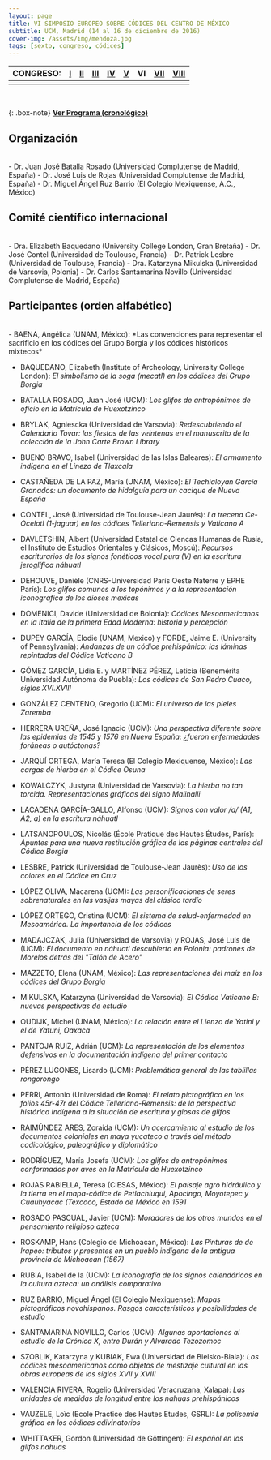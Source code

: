 ```yaml
---
layout: page
title: VI SIMPOSIO EUROPEO SOBRE CÓDICES DEL CENTRO DE MÉXICO
subtitle: UCM, Madrid (14 al 16 de diciembre de 2016)
cover-img: /assets/img/mendoza.jpg
tags: [sexto, congreso, códices]
---
```


|**CONGRESO:**| [I](/congresos/codices/i) | [II](/congresos/codices/ii) | [III](/congresos/codices/iii) | [IV](/congresos/codices/iv) | [V](/congresos/codices/v) | **VI** | [VII](/congresos/codices/vii) | [VIII](/congresos/codices/viii) |
| :--- | :--- | :--- | :--- | :--- | :--- | :--- | :--- | :--- |
| | | |  | |  |  | | |
<br/>

{: .box-note}
**[Ver Programa (cronológico)](/congresos/codices/vi/docs/VI-Simposio-2016.pdf)**


## Organización
<br/>
 - Dr. Juan José Batalla Rosado (Universidad Complutense de Madrid, España)
 - Dr. José Luis de Rojas (Universidad Complutense de Madrid, España)
 - Dr. Miguel Ángel Ruz Barrio (El Colegio Mexiquense, A.C., México)

## Comité científico internacional
<br/>
- Dra. Elizabeth Baquedano (University College London, Gran Bretaña)
- Dr. José Contel (Universidad de Toulouse, Francia)
- Dr. Patrick Lesbre (Universidad de Toulouse, Francia)
- Dra. Katarzyna Mikulska (Universidad de Varsovia, Polonia)
- Dr. Carlos Santamarina Novillo (Universidad Complutense de Madrid, España)

## Participantes (orden alfabético)
<br/>
- BAENA, Angélica (UNAM, México): *Las convenciones para representar el sacrificio en los códices del Grupo Borgia y los códices históricos mixtecos*

- BAQUEDANO, Elizabeth (Institute of Archeology, University College London): *El simbolismo de la soga (mecatl) en los códices del Grupo Borgia*

- BATALLA ROSADO, Juan José (UCM): *Los glifos de antropónimos de oficio en la Matrícula de Huexotzinco*

- BRYLAK, Agniescka (Universidad de Varsovia): *Redescubriendo el Calendario Tovar: las fiestas de las veintenas en el manuscrito de la colección de la John Carte Brown Library*

- BUENO BRAVO, Isabel (Universidad de las Islas Baleares): *El armamento indígena en el Linezo de Tlaxcala*

- CASTAÑEDA DE LA PAZ, María (UNAM, México): *El Techialoyan García Granados: un documento de hidalguía para un cacique de Nueva España*

- CONTEL, José (Universidad de Toulouse-Jean Jaurés): *La trecena Ce-Ocelotl (1-jaguar) en los códices Telleriano-Remensis y Vaticano A*

- DAVLETSHIN, Albert (Universidad Estatal de Ciencas Humanas de Rusia, el Instituto de Estudios Orientales y Clásicos, Moscú): *Recursos escriturarios de los signos fonéticos vocal pura (V) en la escritura jeroglífica náhuatl*

- DEHOUVE, Danièle (CNRS-Universidad París Oeste Naterre y EPHE París): *Los glifos comunes a los topónimos y a la representación iconográfica de los dioses mexicas*

- DOMENICI, Davide (Universidad de Bolonia): *Códices Mesoamericanos en la Italia de la primera Edad Moderna: historia y percepción*

- DUPEY GARCÍA, Elodie (UNAM, Mexico) y FORDE, Jaime E. (University of Pennsylvania): *Andanzas de un códice prehispánico: las láminas repintadas del Códice Vaticano B*

- GÓMEZ GARCÍA, Lidia E. y MARTÍNEZ PÉREZ, Leticia (Benemérita Universidad Autónoma de Puebla): *Los códices de San Pedro Cuaco, siglos XVI.XVIII*

- GONZÁLEZ CENTENO, Gregorio (UCM): *El universo de las pieles Zaremba*

- HERRERA UREÑA, José Ignacio (UCM): *Una perspectiva diferente sobre las epidemias de 1545 y 1576 en Nueva España: ¿fueron enfermedades foráneas o autóctonas?*

- JARQUÍ ORTEGA, María Teresa (El Colegio Mexiquense, México): *Las cargas de hierba en el Códice Osuna*

- KOWALCZYK, Justyna (Universidad de Varsovia): *La hierba no tan torcida. Representaciones gráficas del signo Malinalli*

- LACADENA GARCÍA-GALLO, Alfonso (UCM): *Signos con valor /a/ (A1, A2, a) en la escritura náhuatl*

- LATSANOPOULOS, Nicolás (École Pratique des Hautes Études, París): *Apuntes para una nueva restitución gráfica de las páginas centrales del Códice Borgia*

- LESBRE, Patrick (Universidad de Toulouse-Jean Jaurès): *Uso de los colores en el Códice en Cruz*

- LÓPEZ OLIVA, Macarena (UCM): *Las personificaciones de seres sobrenaturales en las vasijas mayas del clásico tardío*

- LÓPEZ ORTEGO, Cristina (UCM): *El sistema de salud-enfermedad en Mesoamérica. La importancia de los códices*

- MADAJCZAK, Julia (Universidad de Varsovia) y ROJAS, José Luis de (UCM): *El documento en náhuatl descubierto en Polonia: padrones de Morelos detrás del "Talón de Acero"*

- MAZZETO, Elena (UNAM, México): *Las representaciones del maíz en los códices del Grupo Borgia*

- MIKULSKA, Katarzyna (Universidad de Varsovia): *El Códice Vaticano B: nuevas perspectivas de estudio*

- OUDIJK, Michel (UNAM, México): *La relación entre el Lienzo de Yatini y el de Yatuni, Oaxaca*

- PANTOJA RUIZ, Adrián (UCM): *La representación de los elementos defensivos en la documentación indígena del primer contacto*

- PÉREZ LUGONES, Lisardo (UCM): *Problemática general de las tablillas rongorongo*

- PERRI, Antonio (Universidad de Roma): *El relato pictográfico en los folios 45r-47r del Códice Telleriano-Remensis: de la perspectiva histórica indígena a la situación de escritura y glosas de glifos*

- RAIMÚNDEZ ARES, Zoraida (UCM): *Un acercamiento al estudio de los documentos coloniales en maya yucateco a través del método codicológico, paleográfico y diplomático*

- RODRÍGUEZ, María Josefa (UCM): *Los glifos de antropónimos conformados por aves en la Matrícula de Huexotzinco*

- ROJAS RABIELLA, Teresa (CIESAS, México): *El paisaje agro hidráulico y la tierra en el mapa-códice de Petlachiuqui, Apocingo, Moyotepec y Cuauhyacac (Texcoco, Estado de México en 1591*

- ROSADO PASCUAL, Javier (UCM): *Moradores de los otros mundos en el pensamiento religioso azteca*

- ROSKAMP, Hans (Colegio de Michoacan, México): *Las Pinturas de de Irapeo: tributos y presentes en un pueblo indígena de la antigua provincia de Michoacan (1567)*

- RUBIA, Isabel de la (UCM): *La iconografía de los signos calendáricos en la cultura azteca: un análisis comparativo*

- RUZ BARRIO, Miguel Ángel (El Colegio Mexiquense): *Mapas pictográficos novohispanos. Rasgos característicos y posibilidades de estudio*

- SANTAMARINA NOVILLO, Carlos (UCM): *Algunas aportaciones al estudio de la Crónica X, entre Durán y Alvarado Tezozomoc*

- SZOBLIK, Katarzyna y KUBIAK, Ewa (Universidad de Bielsko-Biala): *Los códices mesoamericanos como objetos de mestizaje cultural en las obras europeas de los siglos XVII y XVIII*

- VALENCIA RIVERA, Rogelio (Universidad Veracruzana, Xalapa): *Las unidades de medidas de longitud entre los nahuas prehispánicos*

- VAUZELE, Loïc (Ecole Practice des Hautes Etudes, GSRL): *La polisemia gráfica en los códices adivinatorios*

- WHITTAKER, Gordon (Universidad de Göttingen): *El español en los glifos nahuas*
